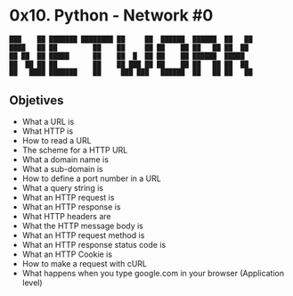 # 0x10. Python - Network #0

<!-- ansi regular -->
```bash
███    ██ ███████ ████████ ██     ██  ██████  ██████  ██   ██ 
████   ██ ██         ██    ██     ██ ██    ██ ██   ██ ██  ██  
██ ██  ██ █████      ██    ██  █  ██ ██    ██ ██████  █████  
██  ██ ██ ██         ██    ██ ███ ██ ██    ██ ██   ██ ██  ██ 
██   ████ ███████    ██     ███ ███   ██████  ██   ██ ██   ██ 
```

## Objetives

* What a URL is
* What HTTP is
* How to read a URL
* The scheme for a HTTP URL
* What a domain name is
* What a sub-domain is
* How to define a port number in a URL
* What a query string is
* What an HTTP request is
* What an HTTP response is
* What HTTP headers are
* What the HTTP message body is
* What an HTTP request method is
* What an HTTP response status code is
* What an HTTP Cookie is
* How to make a request with cURL
* What happens when you type google.com in your browser (Application level)
